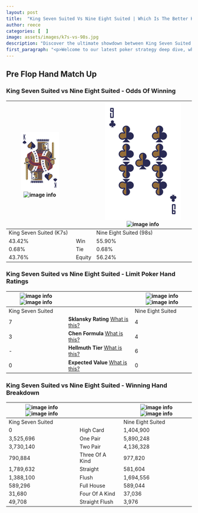 ```yaml
---
layout: post
title:  "King Seven Suited Vs Nine Eight Suited | Which Is The Better Hand In Poker? A Complete Guide"
author: reece
categories: [  ]
image: assets/images/k7s-vs-98s.jpg
description: "Discover the ultimate showdown between King Seven Suited and Nine Eight Suited in poker! Uncover the odds, strategies, and scenarios where one hand triumphs over the other. Get ready to up your poker game with this thrilling analysis."
first_paragraph: "<p>Welcome to our latest poker strategy deep dive, where we're pitting two distinct hands against each other in a high-stakes showdown: King Seven Suited vs Nine Eight Suited.</p><p>In the dynamic world of poker, every decision counts, and knowing which hand holds the upper hand is key to your success at the table.</p><p>In this article, we'll dissect these two hands, explore the scenarios where one dominates the other, and equip you with the knowledge to make strategic choices that can tip the odds in your favor.</p><p>Get ready to unravel the intriguing dynamics of these poker hands and elevate your game to new heights.</p>"
---
```




[comment]: # (sp0)

## Pre Flop Hand Match Up

<div class="table hand-ratings" markdown="1"> 



### King Seven Suited vs Nine Eight Suited - Odds Of Winning


    
| ![image info](assets/images/hand1/k.png) ![image info](assets/images/hand1/7s.png) |  | ![image info](assets/images/hand2/9.png) ![image info](assets/images/hand2/8s.png) |
| -------- | -------- | -------- |
| King Seven Suited (K7s) |  | Nine Eight Suited (98s) |
| 43.42% | Win | 55.90% |
| 0.68% | Tie | 0.68% |
| 43.76% | Equity | 56.24% |




[comment]: # (sp1)



### King Seven Suited vs Nine Eight Suited - Limit Poker Hand Ratings


    
| ![image info](https://www.riverpairs.com/assets/images/hand1/k.png) ![image info](https://www.riverpairs.com/assets/images/hand1/7s.png) |  | ![image info](https://www.riverpairs.com/assets/images/hand2/9.png) ![image info](https://www.riverpairs.com/assets/images/hand2/8s.png) |
| -------- | -------- | -------- |
| King Seven Suited |  | Nine Eight Suited |
| 7 | **Sklansky Rating** [What is this?](/sklansky-rating-explained) | 4 |
| 3 | **Chen Formula** [What is this?](/chen-formula-explained) | 4 |
| - | **Hellmuth Tier** [What is this?](/Hellmuth-tier-explained) | 6 |
| 0 | **Expected Value** [What is this?](/expected-value-explained) | 0 |




[comment]: # (sp2)



### King Seven Suited vs Nine Eight Suited - Winning Hand Breakdown


    
| ![image info](https://www.riverpairs.com/assets/images/hand1/k.png) ![image info](https://www.riverpairs.com/assets/images/hand1/7s.png) |  | ![image info](https://www.riverpairs.com/assets/images/hand2/9.png) ![image info](https://www.riverpairs.com/assets/images/hand2/8s.png) |
| -------- | -------- | -------- |
| King Seven Suited |  | Nine Eight Suited |
| 0 | High Card | 1,404,900 |
| 3,525,696 | One Pair | 5,890,248 |
| 3,730,140 | Two Pair | 4,136,328 |
| 790,884 | Three Of A Kind | 977,820 |
| 1,789,632 | Straight | 581,604 |
| 1,388,100 | Flush | 1,694,556 |
| 589,296 | Full House | 589,044 |
| 31,680 | Four Of A Kind | 37,036 |
| 49,708 | Straight Flush | 3,976 |




[comment]: # (sp3)



</div>

[comment]: # (sp4)



[comment]: # (sp5)

